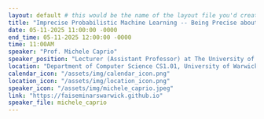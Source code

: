 ```yaml
---
layout: default # this would be the name of the layout file you'd create for events
title: "Imprecise Probabilistic Machine Learning -- Being Precise about Imprecision"
date: 05-11-2025 11:00:00 -0000
end_time: 05-11-2025 12:00:00 -0000
time: 11:00AM
speaker: "Prof. Michele Caprio"
speaker_position: "Lecturer (Assistant Professor) at The University of Manchester"
location: "Department of Computer Science CS1.01, University of Warwick, Coventry, UK"
calendar_icon: "/assets/img/calendar_icon.png"
location_icon: "/assets/img/location_icon.png"
speaker_icon: "/assets/img/michele_caprio.jpeg"
link: "https://faiseminarswarwick.github.io"
speaker_file: michele_caprio
---
```

